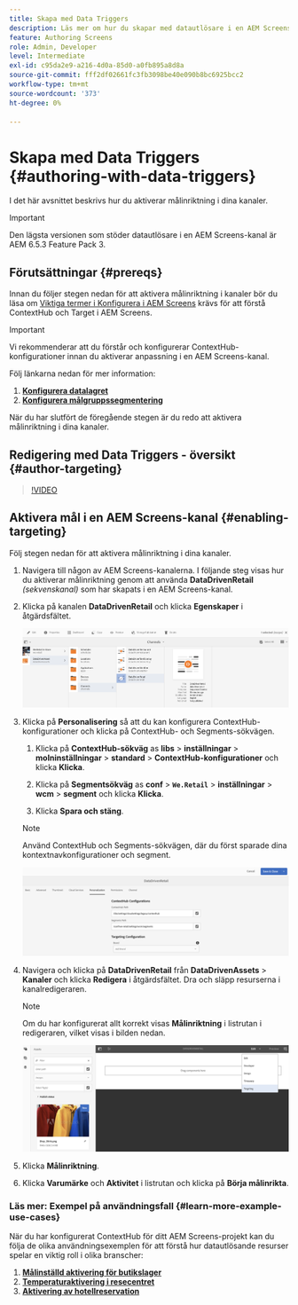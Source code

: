 ```yaml
---
title: Skapa med Data Triggers
description: Läs mer om hur du skapar med datautlösare i en AEM Screens-kanal.
feature: Authoring Screens
role: Admin, Developer
level: Intermediate
exl-id: c95da2e9-a216-4d0a-85d0-a0fb895a8d8a
source-git-commit: fff2df02661fc3fb3098be40e090b8bc6925bcc2
workflow-type: tm+mt
source-wordcount: '373'
ht-degree: 0%

---
```


# Skapa med Data Triggers {#authoring-with-data-triggers}

I det här avsnittet beskrivs hur du aktiverar målinriktning i dina kanaler.

>[!IMPORTANT]
>
>Den lägsta versionen som stöder datautlösare i en AEM Screens-kanal är AEM 6.5.3 Feature Pack 3.

## Förutsättningar {#prereqs}

Innan du följer stegen nedan för att aktivera målinriktning i kanaler bör du läsa om [Viktiga termer i Konfigurera i AEM Screens](configuring-context-hub.md) krävs för att förstå ContextHub och Target i AEM Screens.

>[!IMPORTANT]
>
>Vi rekommenderar att du förstår och konfigurerar ContextHub-konfigurationer innan du aktiverar anpassning i en AEM Screens-kanal.

Följ länkarna nedan för mer information:

1. **[Konfigurera datalagret](configuring-context-hub.md)**
1. **[Konfigurera målgruppssegmentering](configuring-context-hub.md)**

När du har slutfört de föregående stegen är du redo att aktivera målinriktning i dina kanaler.

## Redigering med Data Triggers - översikt {#author-targeting}

>[!VIDEO](https://video.tv.adobe.com/v/31921)

## Aktivera mål i en AEM Screens-kanal {#enabling-targeting}

Följ stegen nedan för att aktivera målinriktning i dina kanaler.

1. Navigera till någon av AEM Screens-kanalerna. I följande steg visas hur du aktiverar målinriktning genom att använda **DataDrivenRetail** *(sekvenskanal)* som har skapats i en AEM Screens-kanal.

1. Klicka på kanalen **DataDrivenRetail** och klicka **Egenskaper** i åtgärdsfältet.

   ![screen_shot_2019-05-01at43332pm](assets/screen_shot_2019-05-01at43332pm.png)

1. Klicka på **Personalisering** så att du kan konfigurera ContextHub-konfigurationer och klicka på ContextHub- och Segments-sökvägen.

   1. Klicka på **ContextHub-sökväg** as **libs** > **inställningar** > **molninställningar** > **standard** > **ContextHub-konfigurationer** och klicka **Klicka**.

   1. Klicka på **Segmentsökväg** as **conf** > **`We.Retail`** > **inställningar** > **wcm** > **segment** och klicka **Klicka**.

   1. Klicka **Spara och stäng**.

   >[!NOTE]
   >
   >Använd ContextHub och Segments-sökvägen, där du först sparade dina kontextnavkonfigurationer och segment.

   ![screen_shot_2019-05-01at44030pm](assets/screen_shot_2019-05-01at44030pm.png)

1. Navigera och klicka på **DataDrivenRetail** från **DataDrivenAssets** > **Kanaler** och klicka **Redigera** i åtgärdsfältet. Dra och släpp resurserna i kanalredigeraren.

   >[!NOTE]
   >
   >Om du har konfigurerat allt korrekt visas **Målinriktning** i listrutan i redigeraren, vilket visas i bilden nedan.

   ![screen_shot_2019-05-01at44231pm](assets/screen_shot_2019-05-01at44231pm.png)

1. Klicka **Målinriktning**.

1. Klicka **Varumärke** och **Aktivitet** i listrutan och klicka på **Börja målinrikta**.

### Läs mer: Exempel på användningsfall {#learn-more-example-use-cases}

När du har konfigurerat ContextHub för ditt AEM Screens-projekt kan du följa de olika användningsexemplen för att förstå hur datautlösande resurser spelar en viktig roll i olika branscher:

1. **[Målinställd aktivering för butikslager](retail-inventory-activation.md)**
1. **[Temperaturaktivering i resecentret](local-temperature-activation.md)**
1. **[Aktivering av hotellreservation](hospitality-reservation-activation.md)**
